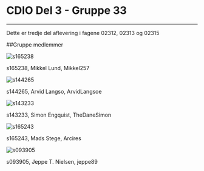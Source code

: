 # CDIO Del 3 - Gruppe 33
-----------------------------------
Dette er tredje del aflevering i fagene 02312, 02313 og 02315

##Gruppe medlemmer

![s165238](./picture/groupPictures/s165238.png)

s165238, Mikkel Lund, Mikkel257

![s144265](./picture/groupPictures/s144265.png)

s144265, Arvid Langso, ArvidLangsoe

![s143233](./picture/groupPictures/s143233.png)

s143233, Simon Engquist, TheDaneSimon

![s165243](./picture/groupPictures/s165243.png)

s165243, Mads Stege, Arcires

![s093905](./picture/groupPictures/s093905.png)

s093905, Jeppe T. Nielsen, jeppe89
